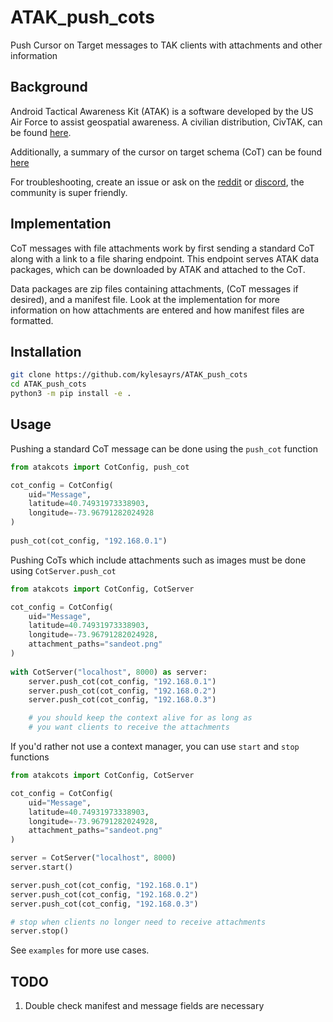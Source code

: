 # ATAK_push_cots
Push Cursor on Target messages to TAK clients with attachments and other information


## Background ##
Android Tactical Awareness Kit (ATAK) is a software developed by the US Air Force
to assist geospatial awareness. A civilian distribution, CivTAK, can be found
[here](https://github.com/deptofdefense/AndroidTacticalAssaultKit-CIV).

Additionally, a summary of the cursor on target schema (CoT) can be found [here](https://www.mitre.org/sites/default/files/pdf/09_4937.pdf)

For troubleshooting, create an issue or ask on the [reddit](https://www.reddit.com/r/ATAK/wiki/index) or [discord](https://discord.com/invite/xTdEcpc), the community
is super friendly.


## Implementation ##
CoT messages with file attachments work by first sending a standard CoT along with
a link to a file sharing endpoint. This endpoint serves ATAK data packages, which
can be downloaded by ATAK and attached to the CoT.

Data packages are zip files containing attachments, (CoT messages if desired),
and a manifest file. Look at the implementation for more information on how
attachments are entered and how manifest files are formatted.


## Installation ##
```bash
git clone https://github.com/kylesayrs/ATAK_push_cots
cd ATAK_push_cots
python3 -m pip install -e .
```


## Usage ##
Pushing a standard CoT message can be done using the `push_cot` function
```python
from atakcots import CotConfig, push_cot

cot_config = CotConfig(
    uid="Message",
    latitude=40.74931973338903,
    longitude=-73.96791282024928
)
    
push_cot(cot_config, "192.168.0.1")
```

Pushing CoTs which include attachments such as images must be done using `CotServer.push_cot`
```python
from atakcots import CotConfig, CotServer

cot_config = CotConfig(
    uid="Message",
    latitude=40.74931973338903,
    longitude=-73.96791282024928,
    attachment_paths="sandeot.png"
)
    
with CotServer("localhost", 8000) as server:
    server.push_cot(cot_config, "192.168.0.1")
    server.push_cot(cot_config, "192.168.0.2")
    server.push_cot(cot_config, "192.168.0.3")

    # you should keep the context alive for as long as
    # you want clients to receive the attachments
```

If you'd rather not use a context manager, you can use `start` and `stop` functions
```python
from atakcots import CotConfig, CotServer

cot_config = CotConfig(
    uid="Message",
    latitude=40.74931973338903,
    longitude=-73.96791282024928,
    attachment_paths="sandeot.png"
)

server = CotServer("localhost", 8000)
server.start()

server.push_cot(cot_config, "192.168.0.1")
server.push_cot(cot_config, "192.168.0.2")
server.push_cot(cot_config, "192.168.0.3")

# stop when clients no longer need to receive attachments
server.stop()
```

See `examples` for more use cases.


## TODO ##
1. Double check manifest and message fields are necessary
